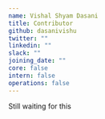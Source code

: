 ```yaml
---
name: Vishal Shyam Dasani
title: Contributor
github: dasanivishu
twitter: ""
linkedin: ""
slack: ""
joining_date: ""
core: false
intern: false
operations: false
---
```


Still waiting for this
